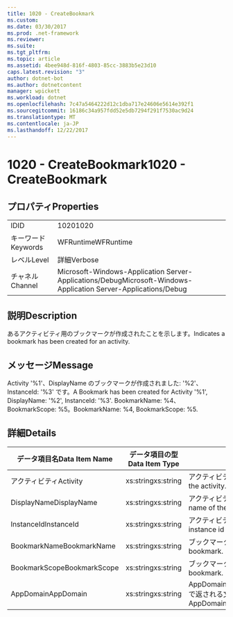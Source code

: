```yaml
---
title: 1020 - CreateBookmark
ms.custom: 
ms.date: 03/30/2017
ms.prod: .net-framework
ms.reviewer: 
ms.suite: 
ms.tgt_pltfrm: 
ms.topic: article
ms.assetid: 4bee948d-816f-4803-85cc-3883b5e23d10
caps.latest.revision: "3"
author: dotnet-bot
ms.author: dotnetcontent
manager: wpickett
ms.workload: dotnet
ms.openlocfilehash: 7c47a5464222d12c1dba717e24606e5614e392f1
ms.sourcegitcommit: 16186c34a957fdd52e5db7294f291f7530ac9d24
ms.translationtype: MT
ms.contentlocale: ja-JP
ms.lasthandoff: 12/22/2017
---
```

# <a name="1020---createbookmark"></a><span data-ttu-id="6a6db-102">1020 - CreateBookmark</span><span class="sxs-lookup"><span data-stu-id="6a6db-102">1020 - CreateBookmark</span></span>
## <a name="properties"></a><span data-ttu-id="6a6db-103">プロパティ</span><span class="sxs-lookup"><span data-stu-id="6a6db-103">Properties</span></span>  
  
|||  
|-|-|  
|<span data-ttu-id="6a6db-104">ID</span><span class="sxs-lookup"><span data-stu-id="6a6db-104">ID</span></span>|<span data-ttu-id="6a6db-105">1020</span><span class="sxs-lookup"><span data-stu-id="6a6db-105">1020</span></span>|  
|<span data-ttu-id="6a6db-106">キーワード</span><span class="sxs-lookup"><span data-stu-id="6a6db-106">Keywords</span></span>|<span data-ttu-id="6a6db-107">WFRuntime</span><span class="sxs-lookup"><span data-stu-id="6a6db-107">WFRuntime</span></span>|  
|<span data-ttu-id="6a6db-108">レベル</span><span class="sxs-lookup"><span data-stu-id="6a6db-108">Level</span></span>|<span data-ttu-id="6a6db-109">詳細</span><span class="sxs-lookup"><span data-stu-id="6a6db-109">Verbose</span></span>|  
|<span data-ttu-id="6a6db-110">チャネル</span><span class="sxs-lookup"><span data-stu-id="6a6db-110">Channel</span></span>|<span data-ttu-id="6a6db-111">Microsoft-Windows-Application Server-Applications/Debug</span><span class="sxs-lookup"><span data-stu-id="6a6db-111">Microsoft-Windows-Application Server-Applications/Debug</span></span>|  
  
## <a name="description"></a><span data-ttu-id="6a6db-112">説明</span><span class="sxs-lookup"><span data-stu-id="6a6db-112">Description</span></span>  
 <span data-ttu-id="6a6db-113">あるアクティビティ用のブックマークが作成されたことを示します。</span><span class="sxs-lookup"><span data-stu-id="6a6db-113">Indicates a bookmark has been created for an activity.</span></span>  
  
## <a name="message"></a><span data-ttu-id="6a6db-114">メッセージ</span><span class="sxs-lookup"><span data-stu-id="6a6db-114">Message</span></span>  
 <span data-ttu-id="6a6db-115">Activity '%1'、DisplayName のブックマークが作成されました: '%2'、InstanceId: '%3' です。</span><span class="sxs-lookup"><span data-stu-id="6a6db-115">A Bookmark has been created for Activity '%1', DisplayName: '%2', InstanceId: '%3'.</span></span>  <span data-ttu-id="6a6db-116">BookmarkName: %4、BookmarkScope: %5。</span><span class="sxs-lookup"><span data-stu-id="6a6db-116">BookmarkName: %4, BookmarkScope: %5.</span></span>  
  
## <a name="details"></a><span data-ttu-id="6a6db-117">詳細</span><span class="sxs-lookup"><span data-stu-id="6a6db-117">Details</span></span>  
  
|<span data-ttu-id="6a6db-118">データ項目名</span><span class="sxs-lookup"><span data-stu-id="6a6db-118">Data Item Name</span></span>|<span data-ttu-id="6a6db-119">データ項目の型</span><span class="sxs-lookup"><span data-stu-id="6a6db-119">Data Item Type</span></span>|<span data-ttu-id="6a6db-120">説明</span><span class="sxs-lookup"><span data-stu-id="6a6db-120">Description</span></span>|  
|--------------------|--------------------|-----------------|  
|<span data-ttu-id="6a6db-121">アクティビティ</span><span class="sxs-lookup"><span data-stu-id="6a6db-121">Activity</span></span>|<span data-ttu-id="6a6db-122">xs:string</span><span class="sxs-lookup"><span data-stu-id="6a6db-122">xs:string</span></span>|<span data-ttu-id="6a6db-123">アクティビティの型名。</span><span class="sxs-lookup"><span data-stu-id="6a6db-123">The type name of the activity.</span></span>|  
|<span data-ttu-id="6a6db-124">DisplayName</span><span class="sxs-lookup"><span data-stu-id="6a6db-124">DisplayName</span></span>|<span data-ttu-id="6a6db-125">xs:string</span><span class="sxs-lookup"><span data-stu-id="6a6db-125">xs:string</span></span>|<span data-ttu-id="6a6db-126">アクティビティの表示名。</span><span class="sxs-lookup"><span data-stu-id="6a6db-126">The display name of the activity.</span></span>|  
|<span data-ttu-id="6a6db-127">InstanceId</span><span class="sxs-lookup"><span data-stu-id="6a6db-127">InstanceId</span></span>|<span data-ttu-id="6a6db-128">xs:string</span><span class="sxs-lookup"><span data-stu-id="6a6db-128">xs:string</span></span>|<span data-ttu-id="6a6db-129">アクティビティのインスタンス ID。</span><span class="sxs-lookup"><span data-stu-id="6a6db-129">The instance id of the activity.</span></span>|  
|<span data-ttu-id="6a6db-130">BookmarkName</span><span class="sxs-lookup"><span data-stu-id="6a6db-130">BookmarkName</span></span>|<span data-ttu-id="6a6db-131">xs:string</span><span class="sxs-lookup"><span data-stu-id="6a6db-131">xs:string</span></span>|<span data-ttu-id="6a6db-132">ブックマークの名前。</span><span class="sxs-lookup"><span data-stu-id="6a6db-132">The name of the bookmark.</span></span>|  
|<span data-ttu-id="6a6db-133">BookmarkScope</span><span class="sxs-lookup"><span data-stu-id="6a6db-133">BookmarkScope</span></span>|<span data-ttu-id="6a6db-134">xs:string</span><span class="sxs-lookup"><span data-stu-id="6a6db-134">xs:string</span></span>|<span data-ttu-id="6a6db-135">ブックマークのスコープ。</span><span class="sxs-lookup"><span data-stu-id="6a6db-135">The scope of the bookmark.</span></span>|  
|<span data-ttu-id="6a6db-136">AppDomain</span><span class="sxs-lookup"><span data-stu-id="6a6db-136">AppDomain</span></span>|<span data-ttu-id="6a6db-137">xs:string</span><span class="sxs-lookup"><span data-stu-id="6a6db-137">xs:string</span></span>|<span data-ttu-id="6a6db-138">AppDomain.CurrentDomain.FriendlyName で返される文字列。</span><span class="sxs-lookup"><span data-stu-id="6a6db-138">The string returned by AppDomain.CurrentDomain.FriendlyName.</span></span>|
